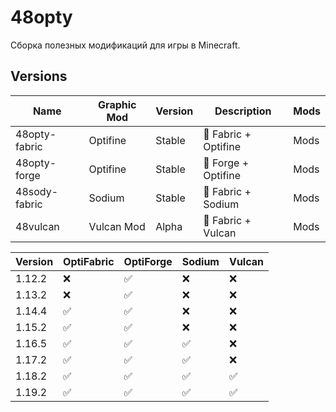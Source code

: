 # 48opty
Сборка полезных модификаций для игры в Minecraft.
## Versions
| Name | Graphic Mod | Version | Description | Mods |
|---|---|---|---|---|
| 48opty-fabric | Optifine | Stable | 📜 Fabric + Optifine | Mods |
| 48opty-forge | Optifine | Stable | 🔧 Forge + Optifine | Mods |
| 48sody-fabric | Sodium | Stable | 📜 Fabric + Sodium | Mods |
| 48vulcan | Vulcan Mod | Alpha | 📜 Fabric + Vulcan | Mods |

| Version | OptiFabric | OptiForge | Sodium | Vulcan |
|---|---|---|---|---|
| 1.12.2 | ❌ | ✅ | ❌ | ❌ |
| 1.13.2 | ❌ | ✅ | ❌ | ❌ |
| 1.14.4 | ✅ | ✅ | ❌ | ❌ |
| 1.15.2 | ✅ | ✅ | ❌ | ❌ |
| 1.16.5 | ✅ | ✅ | ✅ | ❌ |
| 1.17.2 | ✅ | ✅ | ✅ | ❌ |
| 1.18.2 | ✅ | ✅ | ✅ | ✅ |
| 1.19.2 | ✅ | ✅ | ✅ | ✅ |
